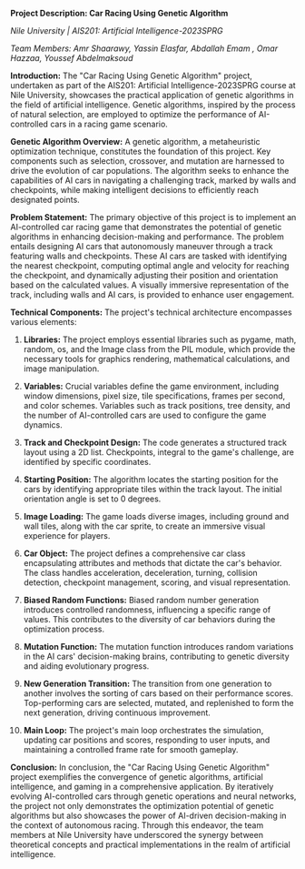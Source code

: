 **Project Description: Car Racing Using Genetic Algorithm**

*Nile University | AIS201: Artificial Intelligence-2023SPRG*

*Team Members: Amr Shaarawy, Yassin Elasfar, Abdallah Emam , Omar Hazzaa, Youssef Abdelmaksoud*

**Introduction:**
The "Car Racing Using Genetic Algorithm" project, undertaken as part of the AIS201: Artificial Intelligence-2023SPRG course at Nile University, showcases the practical application of genetic algorithms in the field of artificial intelligence. Genetic algorithms, inspired by the process of natural selection, are employed to optimize the performance of AI-controlled cars in a racing game scenario.

**Genetic Algorithm Overview:**
A genetic algorithm, a metaheuristic optimization technique, constitutes the foundation of this project. Key components such as selection, crossover, and mutation are harnessed to drive the evolution of car populations. The algorithm seeks to enhance the capabilities of AI cars in navigating a challenging track, marked by walls and checkpoints, while making intelligent decisions to efficiently reach designated points.

**Problem Statement:**
The primary objective of this project is to implement an AI-controlled car racing game that demonstrates the potential of genetic algorithms in enhancing decision-making and performance. The problem entails designing AI cars that autonomously maneuver through a track featuring walls and checkpoints. These AI cars are tasked with identifying the nearest checkpoint, computing optimal angle and velocity for reaching the checkpoint, and dynamically adjusting their position and orientation based on the calculated values. A visually immersive representation of the track, including walls and AI cars, is provided to enhance user engagement.

**Technical Components:**
The project's technical architecture encompasses various elements:

1. **Libraries:** The project employs essential libraries such as pygame, math, random, os, and the Image class from the PIL module, which provide the necessary tools for graphics rendering, mathematical calculations, and image manipulation.

2. **Variables:** Crucial variables define the game environment, including window dimensions, pixel size, tile specifications, frames per second, and color schemes. Variables such as track positions, tree density, and the number of AI-controlled cars are used to configure the game dynamics.

3. **Track and Checkpoint Design:** The code generates a structured track layout using a 2D list. Checkpoints, integral to the game's challenge, are identified by specific coordinates.

4. **Starting Position:** The algorithm locates the starting position for the cars by identifying appropriate tiles within the track layout. The initial orientation angle is set to 0 degrees.

5. **Image Loading:** The game loads diverse images, including ground and wall tiles, along with the car sprite, to create an immersive visual experience for players.

6. **Car Object:** The project defines a comprehensive car class encapsulating attributes and methods that dictate the car's behavior. The class handles acceleration, deceleration, turning, collision detection, checkpoint management, scoring, and visual representation.

7. **Biased Random Functions:** Biased random number generation introduces controlled randomness, influencing a specific range of values. This contributes to the diversity of car behaviors during the optimization process.

8. **Mutation Function:** The mutation function introduces random variations in the AI cars' decision-making brains, contributing to genetic diversity and aiding evolutionary progress.

9. **New Generation Transition:** The transition from one generation to another involves the sorting of cars based on their performance scores. Top-performing cars are selected, mutated, and replenished to form the next generation, driving continuous improvement.

10. **Main Loop:** The project's main loop orchestrates the simulation, updating car positions and scores, responding to user inputs, and maintaining a controlled frame rate for smooth gameplay.

**Conclusion:**
In conclusion, the "Car Racing Using Genetic Algorithm" project exemplifies the convergence of genetic algorithms, artificial intelligence, and gaming in a comprehensive application. By iteratively evolving AI-controlled cars through genetic operations and neural networks, the project not only demonstrates the optimization potential of genetic algorithms but also showcases the power of AI-driven decision-making in the context of autonomous racing. Through this endeavor, the team members at Nile University have underscored the synergy between theoretical concepts and practical implementations in the realm of artificial intelligence.
